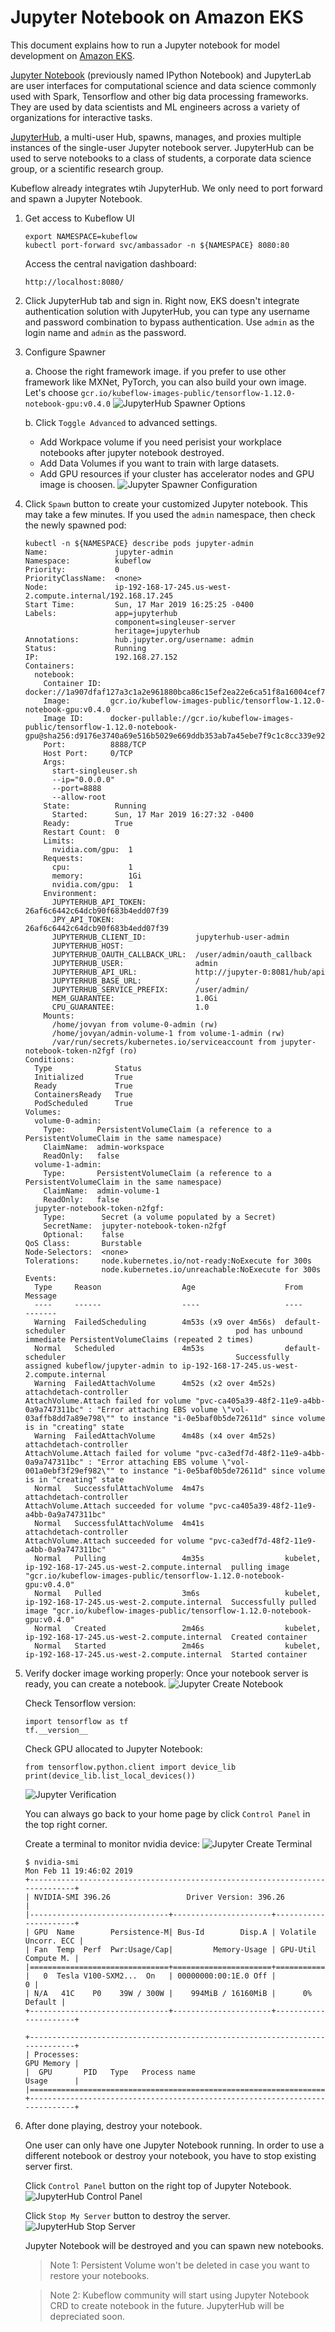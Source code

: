 # Jupyter Notebook on Amazon EKS

This document explains how to run a Jupyter notebook for model development on [Amazon EKS](https://aws.amazon.com/eks/). 

[Jupyter Notebook](https://jupyter-notebook.readthedocs.io/en/latest/) (previously named IPython Notebook) and JupyterLab are user interfaces for computational science and data science commonly used with Spark, Tensorflow and other big data processing frameworks. They are used by data scientists and ML engineers across a variety of organizations for interactive tasks.

[JupyterHub](https://jupyterhub.readthedocs.io/en/stable/), a multi-user Hub, spawns, manages, and proxies multiple instances of the single-user Jupyter notebook server. JupyterHub can be used to serve notebooks to a class of students, a corporate data science group, or a scientific research group.

Kubeflow already integrates wtih JupyterHub. We only need to port forward and spawn a Jupyter Notebook. 

1. Get access to Kubeflow UI

   ```
   export NAMESPACE=kubeflow
   kubectl port-forward svc/ambassador -n ${NAMESPACE} 8080:80
   ```
   
   Access the central navigation dashboard:

   ```
   http://localhost:8080/
   ```

1. Click JupyterHub tab and sign in. Right now, EKS doesn't integrate authentication solution with JupyterHub, you can type any username and password combination to bypass authentication. Use `admin` as the login name and `admin` as the password.

1. Configure Spawner

   a. Choose the right framework image. if you prefer to use other framework like MXNet, PyTorch, you can also build your own image. Let's choose `gcr.io/kubeflow-images-public/tensorflow-1.12.0-notebook-gpu:v0.4.0`
   ![JupyterHub Spawner Options](images/jupyterhub-spawner-options.jpg)

   b. Click `Toggle Advanced` to advanced settings.
     - Add Workpace volume if you need perisist your workplace notebooks after jupyter notebook destroyed.
     - Add Data Volumes if you want to train with large datasets.
     - Add GPU resources if your cluster has accelerator nodes and GPU image is choosen.
     ![Jupyter Spawner Configuration](images/jupyter-spawner-configuration.png)

1. Click `Spawn` button to create your customized Jupyter notebook. This may take a few minutes. If you used the `admin` namespace, then check the newly spawned pod:

   ```
   kubectl -n ${NAMESPACE} describe pods jupyter-admin
   Name:               jupyter-admin
   Namespace:          kubeflow
   Priority:           0
   PriorityClassName:  <none>
   Node:               ip-192-168-17-245.us-west-2.compute.internal/192.168.17.245
   Start Time:         Sun, 17 Mar 2019 16:25:25 -0400
   Labels:             app=jupyterhub
                       component=singleuser-server
                       heritage=jupyterhub
   Annotations:        hub.jupyter.org/username: admin
   Status:             Running
   IP:                 192.168.27.152
   Containers:
     notebook:
       Container ID:  docker://1a907dfaf127a3c1a2e961880bca86c15ef2ea22e6ca51f8a16004cef70da1d0
       Image:         gcr.io/kubeflow-images-public/tensorflow-1.12.0-notebook-gpu:v0.4.0
       Image ID:      docker-pullable://gcr.io/kubeflow-images-public/tensorflow-1.12.0-notebook-gpu@sha256:d9176e3740a69e516b5029e669ddb353ab7a45ebe7f9c1c8cc339e92b7395647
       Port:          8888/TCP
       Host Port:     0/TCP
       Args:
         start-singleuser.sh
         --ip="0.0.0.0"
         --port=8888
         --allow-root
       State:          Running
         Started:      Sun, 17 Mar 2019 16:27:32 -0400
       Ready:          True
       Restart Count:  0
       Limits:
         nvidia.com/gpu:  1
       Requests:
         cpu:             1
         memory:          1Gi
         nvidia.com/gpu:  1
       Environment:
         JUPYTERHUB_API_TOKEN:           26af6c6442c64dcb90f683b4edd07f39
         JPY_API_TOKEN:                  26af6c6442c64dcb90f683b4edd07f39
         JUPYTERHUB_CLIENT_ID:           jupyterhub-user-admin
         JUPYTERHUB_HOST:                
         JUPYTERHUB_OAUTH_CALLBACK_URL:  /user/admin/oauth_callback
         JUPYTERHUB_USER:                admin
         JUPYTERHUB_API_URL:             http://jupyter-0:8081/hub/api
         JUPYTERHUB_BASE_URL:            /
         JUPYTERHUB_SERVICE_PREFIX:      /user/admin/
         MEM_GUARANTEE:                  1.0Gi
         CPU_GUARANTEE:                  1.0
       Mounts:
         /home/jovyan from volume-0-admin (rw)
         /home/jovyan/admin-volume-1 from volume-1-admin (rw)
         /var/run/secrets/kubernetes.io/serviceaccount from jupyter-notebook-token-n2fgf (ro)
   Conditions:
     Type              Status
     Initialized       True 
     Ready             True 
     ContainersReady   True 
     PodScheduled      True 
   Volumes:
     volume-0-admin:
       Type:       PersistentVolumeClaim (a reference to a PersistentVolumeClaim in the same namespace)
       ClaimName:  admin-workspace
       ReadOnly:   false
     volume-1-admin:
       Type:       PersistentVolumeClaim (a reference to a PersistentVolumeClaim in the same namespace)
       ClaimName:  admin-volume-1
       ReadOnly:   false
     jupyter-notebook-token-n2fgf:
       Type:        Secret (a volume populated by a Secret)
       SecretName:  jupyter-notebook-token-n2fgf
       Optional:    false
   QoS Class:       Burstable
   Node-Selectors:  <none>
   Tolerations:     node.kubernetes.io/not-ready:NoExecute for 300s
                    node.kubernetes.io/unreachable:NoExecute for 300s
   Events:
     Type     Reason                  Age                    From                                                   Message
     ----     ------                  ----                   ----                                                   -------
     Warning  FailedScheduling        4m53s (x9 over 4m56s)  default-scheduler                                      pod has unbound immediate PersistentVolumeClaims (repeated 2 times)
     Normal   Scheduled               4m53s                  default-scheduler                                      Successfully assigned kubeflow/jupyter-admin to ip-192-168-17-245.us-west-2.compute.internal
     Warning  FailedAttachVolume      4m52s (x2 over 4m52s)  attachdetach-controller                                AttachVolume.Attach failed for volume "pvc-ca405a39-48f2-11e9-a4bb-0a9a747311bc" : "Error attaching EBS volume \"vol-03affb8dd7a89e798\"" to instance "i-0e5baf0b5de72611d" since volume is in "creating" state
     Warning  FailedAttachVolume      4m48s (x4 over 4m52s)  attachdetach-controller                                AttachVolume.Attach failed for volume "pvc-ca3edf7d-48f2-11e9-a4bb-0a9a747311bc" : "Error attaching EBS volume \"vol-001a0ebf3f29ef982\"" to instance "i-0e5baf0b5de72611d" since volume is in "creating" state
     Normal   SuccessfulAttachVolume  4m47s                  attachdetach-controller                                AttachVolume.Attach succeeded for volume "pvc-ca405a39-48f2-11e9-a4bb-0a9a747311bc"
     Normal   SuccessfulAttachVolume  4m41s                  attachdetach-controller                                AttachVolume.Attach succeeded for volume "pvc-ca3edf7d-48f2-11e9-a4bb-0a9a747311bc"
     Normal   Pulling                 4m35s                  kubelet, ip-192-168-17-245.us-west-2.compute.internal  pulling image "gcr.io/kubeflow-images-public/tensorflow-1.12.0-notebook-gpu:v0.4.0"
     Normal   Pulled                  3m6s                   kubelet, ip-192-168-17-245.us-west-2.compute.internal  Successfully pulled image "gcr.io/kubeflow-images-public/tensorflow-1.12.0-notebook-gpu:v0.4.0"
     Normal   Created                 2m46s                  kubelet, ip-192-168-17-245.us-west-2.compute.internal  Created container
     Normal   Started                 2m46s                  kubelet, ip-192-168-17-245.us-west-2.compute.internal  Started container
   ```

1. Verify docker image working properly:
   Once your notebook server is ready, you can create a notebook.
   ![Jupyter Create Notebook](images/jupyter-create-notebook.jpg)

   Check Tensorflow version:

   ```
   import tensorflow as tf
   tf.__version__
   ```

   Check GPU allocated to Jupyter Notebook:

   ```
   from tensorflow.python.client import device_lib
   print(device_lib.list_local_devices())
   ```

   ![Jupyter Verification](images/jupyter-verification.png)

   You can always go back to your home page by click `Control Panel` in the top right corner.

   Create a terminal to monitor nvidia device:
   ![Jupyter Create Terminal](images/jupyter-create-terminal.jpg)
   
   ```
   $ nvidia-smi
   Mon Feb 11 19:46:02 2019
   +-----------------------------------------------------------------------------+
   | NVIDIA-SMI 396.26                 Driver Version: 396.26                    |
   |-------------------------------+----------------------+----------------------+
   | GPU  Name        Persistence-M| Bus-Id        Disp.A | Volatile Uncorr. ECC |
   | Fan  Temp  Perf  Pwr:Usage/Cap|         Memory-Usage | GPU-Util  Compute M. |
   |===============================+======================+======================|
   |   0  Tesla V100-SXM2...  On   | 00000000:00:1E.0 Off |                    0 |
   | N/A   41C    P0    39W / 300W |    994MiB / 16160MiB |      0%      Default |
   +-------------------------------+----------------------+----------------------+

   +-----------------------------------------------------------------------------+ 
   | Processes:                                                       GPU Memory |
   |  GPU       PID   Type   Process name                             Usage      |
   |=============================================================================|
   +-----------------------------------------------------------------------------+
   ```

1. After done playing, destroy your notebook.

   One user can only have one Jupyter Notebook running. In order to use a different notebook or destroy your notebook, you have to stop existing server first.  
   
   Click `Control Panel` button on the right top of Jupyter Notebook. 
   ![JupyterHub Control Panel](images/jupyterhub-control-panel.jpg)
   
   Click `Stop My Server` button to destroy the server.
   ![JupyterHub Stop Server](images/jupyterhub-stop-server.jpg)

   Jupyter Notebook will be destroyed and you can spawn new notebooks.

   > Note 1: Persistent Volume won't be deleted in case you want to restore your notebooks.

   > Note 2: Kubeflow community will start using Jupyter Notebook CRD to create notebook in the future. JupyterHub will be depreciated soon.

